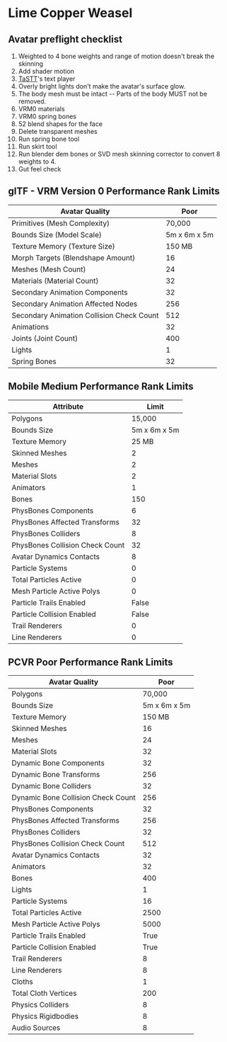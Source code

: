 # Lime Copper Weasel

## Avatar preflight checklist

1. Weighted to 4 bone weights and range of motion doesn't break the skinning
1. Add shader motion
1. [TaSTT](https://github.com/yum-food/TaSTT)'s text player
1. Overly bright lights don't make the avatar's surface glow.
1. The body mesh must be intact -- Parts of the body MUST not be removed.
1. VRM0 materials
1. VRM0 spring bones
1. 52 blend shapes for the face
1. Delete transparent meshes
1. Run spring bone tool
1. Run skirt tool
1. Run blender dem bones or SVD mesh skinning corrector to convert 8 weights to 4.
1. Gut feel check

## glTF - VRM Version 0 Performance Rank Limits

| Avatar Quality                            | Poor         |
| ----------------------------------------- | ------------ |
| Primitives (Mesh Complexity)              | 70,000       |
| Bounds Size (Model Scale)                 | 5m x 6m x 5m |
| Texture Memory (Texture Size)             | 150 MB       |
| Morph Targets (Blendshape Amount)         | 16           |
| Meshes (Mesh Count)                       | 24           |
| Materials (Material Count)                | 32           |
| Secondary Animation Components            | 32           |
| Secondary Animation Affected Nodes        | 256          |
| Secondary Animation Collision Check Count | 512          |
| Animations                                | 32           |
| Joints (Joint Count)                      | 400          |
| Lights                                    | 1            |
| Spring Bones                              | 32           |

## Mobile Medium Performance Rank Limits

| Attribute                       | Limit        |
| ------------------------------- | ------------ |
| Polygons                        | 15,000       |
| Bounds Size                     | 5m x 6m x 5m |
| Texture Memory                  | 25 MB        |
| Skinned Meshes                  | 2            |
| Meshes                          | 2            |
| Material Slots                  | 2            |
| Animators                       | 1            |
| Bones                           | 150          |
| PhysBones Components            | 6            |
| PhysBones Affected Transforms   | 32           |
| PhysBones Colliders             | 8            |
| PhysBones Collision Check Count | 32           |
| Avatar Dynamics Contacts        | 8            |
| Particle Systems                | 0            |
| Total Particles Active          | 0            |
| Mesh Particle Active Polys      | 0            |
| Particle Trails Enabled         | False        |
| Particle Collision Enabled      | False        |
| Trail Renderers                 | 0            |
| Line Renderers                  | 0            |

## PCVR Poor Performance Rank Limits

| Avatar Quality                     | Poor         |
| ---------------------------------- | ------------ |
| Polygons                           | 70,000       |
| Bounds Size                        | 5m x 6m x 5m |
| Texture Memory                     | 150 MB       |
| Skinned Meshes                     | 16           |
| Meshes                             | 24           |
| Material Slots                     | 32           |
| Dynamic Bone Components            | 32           |
| Dynamic Bone Transforms            | 256          |
| Dynamic Bone Colliders             | 32           |
| Dynamic Bone Collision Check Count | 256          |
| PhysBones Components               | 32           |
| PhysBones Affected Transforms      | 256          |
| PhysBones Colliders                | 32           |
| PhysBones Collision Check Count    | 512          |
| Avatar Dynamics Contacts           | 32           |
| Animators                          | 32           |
| Bones                              | 400          |
| Lights                             | 1            |
| Particle Systems                   | 16           |
| Total Particles Active             | 2500         |
| Mesh Particle Active Polys         | 5000         |
| Particle Trails Enabled            | True         |
| Particle Collision Enabled         | True         |
| Trail Renderers                    | 8            |
| Line Renderers                     | 8            |
| Cloths                             | 1            |
| Total Cloth Vertices               | 200          |
| Physics Colliders                  | 8            |
| Physics Rigidbodies                | 8            |
| Audio Sources                      | 8            |

